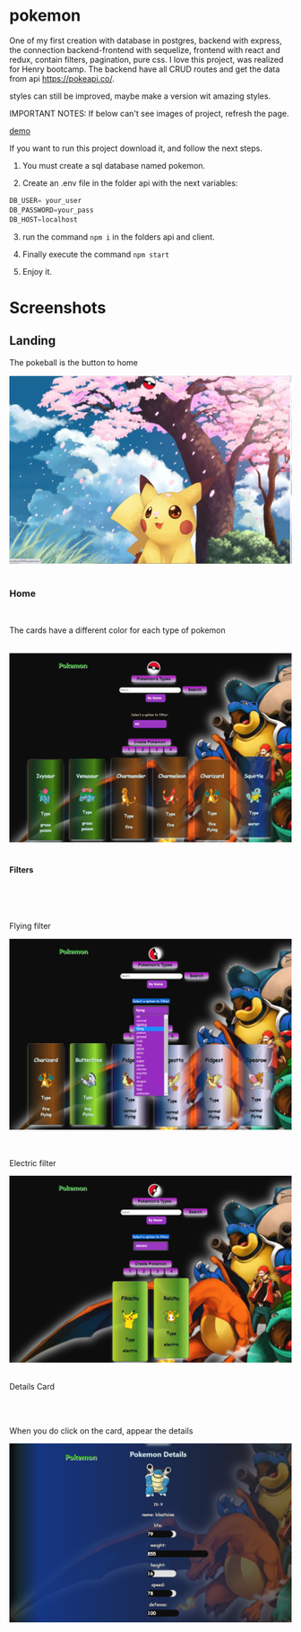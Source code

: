 # pokemon
One of my first creation with database in postgres, backend with express, the connection backend-frontend with sequelize, frontend with react and redux, contain filters, pagination, pure css. I love this project, was realized for Henry bootcamp. The backend have all CRUD routes and get the data from api https://pokeapi.co/.

styles can still be improved, maybe make a version wit amazing styles.

IMPORTANT NOTES: If below can't see images of project, refresh the page.

<a href="https://s3.gifyu.com/images/pokemon6dd68e956cb121c4.gif">demo<a>
  
  
If you want to run this project download it, and follow the next steps.

1. You must create a sql database named pokemon.

2. Create an .env file in the folder api with the next variables:

```js 
DB_USER= your_user
DB_PASSWORD=your_pass
DB_HOST=localhost

```

3. run the command  ``` npm i ``` in the folders api and client.

4. Finally execute the command ``` npm start ``` 

5. Enjoy it.


<h1> Screenshots </h1>

<h2>Landing</h2>
<p>The pokeball is the button to home</p>
<img src="https://github.com/jvasque/pokemon/blob/main/client/src/img/home.png" alt="Landing" title="Landing"/>
<br>
<br>
<h3>Home</h3>
<br>
<p>The cards have a different color for each type of pokemon</p>
<br>
<img src="https://github.com/jvasque/pokemon/blob/main/client/src/img/page.png" alt="principal page" title="Principal page"/>
<br>
<br>
<h4>Filters</h4>
<br>
<br>
<br>
<p>Flying filter</p>
<img src="https://github.com/jvasque/pokemon/blob/main/client/src/img/filters.png" alt="Flying filter" title="Flying filter"/>
<br>
<br>
<br>
<p>Electric filter</p>
<img src="https://github.com/jvasque/pokemon/blob/main/client/src/img/filters1.png" alt="Electric filter" title="Electric filter"/>
<br>
<br>
<p>Details Card</p>
<br>
<br>
<p>When you do click on the card, appear the details</p>
<img src="https://github.com/jvasque/pokemon/blob/main/client/src/img/details.png" alt="Details card" title="Details card"/>



